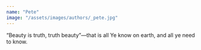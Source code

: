 ```yaml
---
name: "Pete"
image: "/assets/images/authors/_pete.jpg"
---
```


“Beauty is truth, truth beauty”—that is all
Ye know on earth, and all ye need to know.

